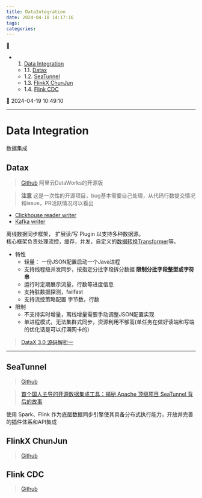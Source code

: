 ```yaml
---
title: DataIntegration
date: 2024-04-10 14:17:16
tags: 
categories: 
---
```


💠

- 1. [Data Integration](#data-integration)
    - 1.1. [Datax](#datax)
    - 1.2. [SeaTunnel](#seatunnel)
    - 1.3. [FlinkX ChunJun](#flinkx-chunjun)
    - 1.4. [Flink CDC](#flink-cdc)

💠 2024-04-19 10:49:10
****************************************
# Data Integration
数据集成

## Datax
> [Github](https://github.com/alibaba/DataX)  阿里云DataWorks的开源版

> **注意** 这是一次性的开源项目，bug基本需要自己处理，从代码行数提交情况和issue，PR活跃情况可以看出
- [Clickhouse reader writer](https://github.com/alibaba/DataX/pull/264)
- [Kafka writer](https://github.com/alibaba/DataX/pull/1856)

离线数据同步框架， 扩展读/写 Plugin 以支持多种数据源。  
核心框架负责处理流控，缓存，并发，自定义的[数据转换Transformer](https://github.com/alibaba/DataX/blob/master/transformer/doc/transformer.md)等。

- 特性
    - 轻量： 一份JSON配置启动一个Java进程
    - 支持线程级并发同步，按指定分批字段拆分数据 **限制分批字段整型或字符串**
    - 运行时定期展示流量，行数等进度信息
    - 支持脏数据探测，failfast
    - 支持流控策略配置 字节数，行数
- 限制
    - 不支持实时增量，离线增量需要手动调整JSON配置实现
    - 单进程模式，无法集群式同步，资源利用不够高(单任务在做好读端和写端的优化话是可以打满网卡的)

> [DataX 3.0 源码解析一](https://www.cnblogs.com/yaozhenfa/p/13840134.html)  

************************

## SeaTunnel
> [Github](https://github.com/apache/seatunnel)  

> [首个国人主导的开源数据集成工具：揭秘 Apache 顶级项目 SeaTunnel 背后的故事](https://36kr.com/p/2311155472330244)

使用 Spark、Flink 作为底层数据同步引擎使其具备分布式执行能力，开放并完善的插件体系和API集成

## FlinkX ChunJun
> [Github](https://github.com/DTStack/chunjun)  

## Flink CDC
> [Github](https://github.com/apache/flink-cdc)  

